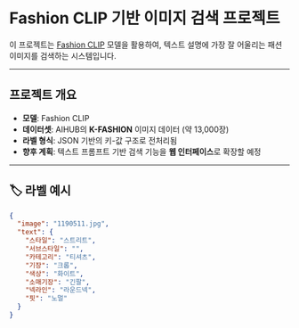 # Fashion CLIP 기반 이미지 검색 프로젝트

이 프로젝트는 [Fashion CLIP](https://github.com/patrickjohncyh/fashion-clip) 모델을 활용하여, 텍스트 설명에 가장 잘 어울리는 패션 이미지를 검색하는 시스템입니다.  


---

## 프로젝트 개요

- **모델**: Fashion CLIP  
- **데이터셋**: AIHUB의 **K-FASHION** 이미지 데이터 (약 13,000장)  
- **라벨 형식**: JSON 기반의 키-값 구조로 전처리됨  
- **향후 계획**: 텍스트 프롬프트 기반 검색 기능을 **웹 인터페이스**로 확장할 예정

---

## 🏷️ 라벨 예시

```json
{
  "image": "1190511.jpg",
  "text": {
    "스타일": "스트리트",
    "서브스타일": "",
    "카테고리": "티셔츠",
    "기장": "크롭",
    "색상": "화이트",
    "소매기장": "긴팔",
    "넥라인": "라운드넥",
    "핏": "노멀"
  }
}